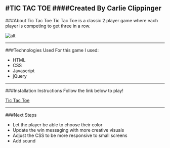 #TIC TAC TOE
####Created By Carlie Clippinger
--------
###About Tic Tac Toe
Tic Tac Toe is a classic 2 player game where each player is competing to get three in a row. 

![alt](http://i.imgur.com/UIY9N0I.png)

--------
###Technologies Used
For this game I used:
* HTML
* CSS
* Javascript
* jQuery

--------
###Installation Instructions
Follow the link below to play!

[Tic Tac Toe](https://carliesachiko.github.io/tic-tac-toe/)

--------
###Next Steps
* Let the player be able to choose their color
* Update the win messaging with more creative visuals
* Adjust the CSS to be more responsive to small screens
* Add sound
